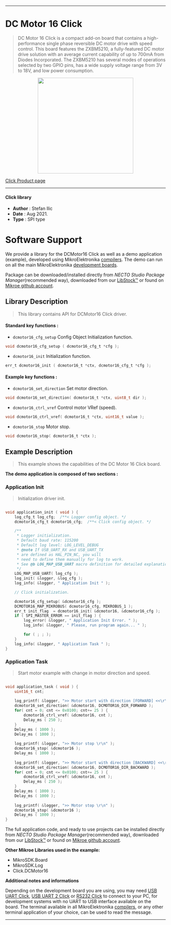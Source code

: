 
---
# DC Motor 16 Click

> DC Motor 16 Click is a compact add-on board that contains a high-performance single phase reversible DC motor drive with speed control. This board features the ZXBM5210, a fully-featured DC motor drive solution with an average current capability of up to 700mA from Diodes Incorporated. The ZXBM5210 has several modes of operations selected by two GPIO pins, has a wide supply voltage range from 3V to 18V, and low power consumption.

<p align="center">
  <img src="https://download.mikroe.com/images/click_for_ide/dcmotor16_click.png" height=300px>
</p>

[Click Product page](https://www.mikroe.com/dc-motor-16-click)

---


#### Click library

- **Author**        : Stefan Ilic
- **Date**          : Aug 2021.
- **Type**          : SPI type


# Software Support

We provide a library for the DCMotor16 Click
as well as a demo application (example), developed using MikroElektronika
[compilers](https://www.mikroe.com/necto-studio).
The demo can run on all the main MikroElektronika [development boards](https://www.mikroe.com/development-boards).

Package can be downloaded/installed directly from *NECTO Studio Package Manager*(recommended way), downloaded from our [LibStock&trade;](https://libstock.mikroe.com) or found on [Mikroe github account](https://github.com/MikroElektronika/mikrosdk_click_v2/tree/master/clicks).

## Library Description

> This library contains API for DCMotor16 Click driver.

#### Standard key functions :

- `dcmotor16_cfg_setup` Config Object Initialization function.
```c
void dcmotor16_cfg_setup ( dcmotor16_cfg_t *cfg );
```

- `dcmotor16_init` Initialization function.
```c
err_t dcmotor16_init ( dcmotor16_t *ctx, dcmotor16_cfg_t *cfg );
```

#### Example key functions :

- `dcmotor16_set_direction` Set motor direction.
```c
void dcmotor16_set_direction( dcmotor16_t *ctx, uint8_t dir );
```

- `dcmotor16_ctrl_vref` Control motor VRef (speed).
```c
void dcmotor16_ctrl_vref( dcmotor16_t *ctx, uint16_t value );
```

- `dcmotor16_stop` Motor stop.
```c
void dcmotor16_stop( dcmotor16_t *ctx );
```

## Example Description

> This example shows the capabilities of the DC Motor 16 Click board.

**The demo application is composed of two sections :**

### Application Init

> Initialization driver init.

```c

void application_init ( void ) {
    log_cfg_t log_cfg;  /**< Logger config object. */
    dcmotor16_cfg_t dcmotor16_cfg;  /**< Click config object. */

    /** 
     * Logger initialization.
     * Default baud rate: 115200
     * Default log level: LOG_LEVEL_DEBUG
     * @note If USB_UART_RX and USB_UART_TX 
     * are defined as HAL_PIN_NC, you will 
     * need to define them manually for log to work. 
     * See @b LOG_MAP_USB_UART macro definition for detailed explanation.
     */
    LOG_MAP_USB_UART( log_cfg );
    log_init( &logger, &log_cfg );
    log_info( &logger, " Application Init " );

    // Click initialization.

    dcmotor16_cfg_setup( &dcmotor16_cfg );
    DCMOTOR16_MAP_MIKROBUS( dcmotor16_cfg, MIKROBUS_1 );
    err_t init_flag  = dcmotor16_init( &dcmotor16, &dcmotor16_cfg );
    if ( SPI_MASTER_ERROR == init_flag ) {
        log_error( &logger, " Application Init Error. " );
        log_info( &logger, " Please, run program again... " );

        for ( ; ; );
    }
    log_info( &logger, " Application Task " );
}

```

### Application Task

> Start motor example with change in motor direction and speed.

```c

void application_task ( void ) {
    uint16_t cnt;
    
    log_printf( &logger, ">> Motor start with direction [FORWARD] <<\r\n" );
    dcmotor16_set_direction( &dcmotor16, DCMOTOR16_DIR_FORWARD );
    for( cnt = 0; cnt <= 0x0100; cnt+= 25 ) {
        dcmotor16_ctrl_vref( &dcmotor16, cnt );
        Delay_ms ( 250 );
    }
    Delay_ms ( 1000 );
    Delay_ms ( 1000 );
    
    log_printf( &logger, ">> Motor stop \r\n" );
    dcmotor16_stop( &dcmotor16 );
    Delay_ms ( 1000 );
    
    log_printf( &logger, ">> Motor start with direction [BACKWARD] <<\r\n" );
    dcmotor16_set_direction( &dcmotor16, DCMOTOR16_DIR_BACKWARD );
    for( cnt = 0; cnt <= 0x0100; cnt+= 25 ) {
        dcmotor16_ctrl_vref( &dcmotor16, cnt );
        Delay_ms ( 250 );
    }
    Delay_ms ( 1000 );
    Delay_ms ( 1000 );
    
    log_printf( &logger, ">> Motor stop \r\n" );
    dcmotor16_stop( &dcmotor16 );
    Delay_ms ( 1000 );
}

```


The full application code, and ready to use projects can be installed directly from *NECTO Studio Package Manager*(recommended way), downloaded from our [LibStock&trade;](https://libstock.mikroe.com) or found on [Mikroe github account](https://github.com/MikroElektronika/mikrosdk_click_v2/tree/master/clicks).

**Other Mikroe Libraries used in the example:**

- MikroSDK.Board
- MikroSDK.Log
- Click.DCMotor16

**Additional notes and informations**

Depending on the development board you are using, you may need
[USB UART Click](http://shop.mikroe.com/usb-uart-click),
[USB UART 2 Click](http://shop.mikroe.com/usb-uart-2-click) or
[RS232 Click](http://shop.mikroe.com/rs232-click) to connect to your PC, for
development systems with no UART to USB interface available on the board. The
terminal available in all MikroElektronika
[compilers](http://shop.mikroe.com/compilers), or any other terminal application
of your choice, can be used to read the message.

---

